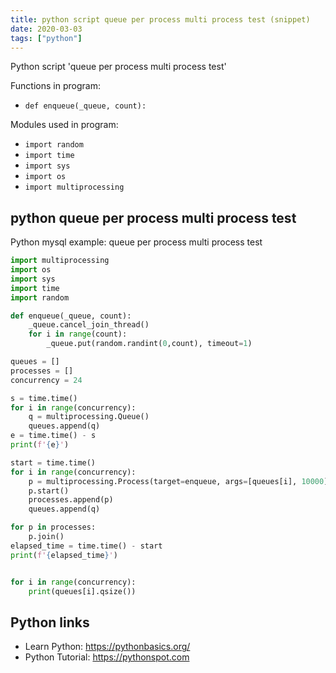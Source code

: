 ```yaml
---
title: python script queue per process multi process test (snippet)
date: 2020-03-03
tags: ["python"]
---
```

Python script 'queue per process multi process test'

Functions in program: 
* `def enqueue(_queue, count):`

Modules used in program: 
* `import random`
* `import time`
* `import sys`
* `import os`
* `import multiprocessing`

## python queue per process multi process test

Python mysql example: queue per process multi process test

```python
import multiprocessing
import os
import sys
import time
import random

def enqueue(_queue, count):
    _queue.cancel_join_thread()
    for i in range(count):
        _queue.put(random.randint(0,count), timeout=1)

queues = []
processes = []
concurrency = 24

s = time.time()
for i in range(concurrency):
    q = multiprocessing.Queue()
    queues.append(q)
e = time.time() - s
print(f'{e}')

start = time.time()
for i in range(concurrency):
    p = multiprocessing.Process(target=enqueue, args=[queues[i], 10000])
    p.start()
    processes.append(p)
    queues.append(q)

for p in processes:
    p.join()
elapsed_time = time.time() - start
print(f'{elapsed_time}')


for i in range(concurrency):
    print(queues[i].qsize())

```

## Python links

- Learn Python: https://pythonbasics.org/
- Python Tutorial: https://pythonspot.com
